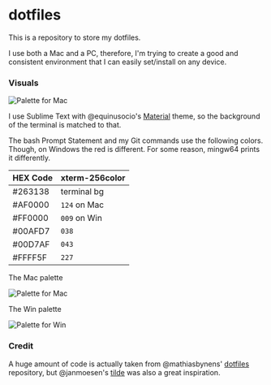 # dotfiles

This is a repository to store my dotfiles.

I use both a Mac and a PC, therefore, I'm trying to create a good and consistent environment that I can easily set/install on any device.

### Visuals

![Palette for Mac](/../screenshots/images/screenShot1.png?raw=true)

I use Sublime Text with @equinusocio's [Material](https://github.com/equinusocio/material-theme) theme, so the background of the terminal is matched to that.

The bash Prompt Statement and my Git commands use the following colors.
Though, on Windows the red is different. For some reason, mingw64 prints it differently.

HEX Code | xterm-256color
--- | ---
#263138 | terminal bg
#AF0000 | `124` on Mac
#FF0000 | `009` on Win
#00AFD7 | `038`
#00D7AF | `043`
#FFFF5F | `227`

The Mac palette

![Palette for Mac](/../screenshots/images/paletteMac.jpg?raw=true)

The Win palette

![Palette for Win](/../screenshots/images/paletteWin.jpg?raw=true)

### Credit

A huge amount of code is actually taken from @mathiasbynens' [dotfiles](https://github.com/mathiasbynens/dotfiles) repository, but @janmoesen's [tilde](https://github.com/janmoesen/tilde) was also a great inspiration.
